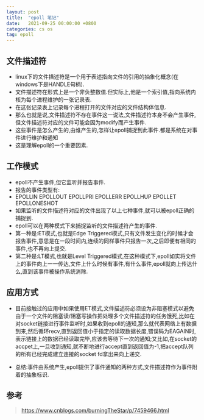 ```yaml
---
layout: post
title:  "epoll 笔记"
date:   2021-09-25 00:00:00 +0800
categories: cs os
tag: epoll
---
```


## 文件描述符

- linux下的文件描述符是一个用于表述指向文件的引用的抽象化概念(在windows下是HANDLE句柄).
- 文件描述符在形式上是一个非负整数值.但实际上,他是一个索引值,指向系统内核为每个进程维护的一张记录表.
- 在这张记录表上记录每个进程打开的文件对应的文件结构体信息.　
- 那么也就是说,文件描述符不存在事件这一说法,文件描述符本身不会产生事件,但文件描述符对应的文件可能会因为modify而产生事件.
- 这些事件是怎么产生的,由谁产生的,怎样让epoll捕捉到此事件.都是系统在对事件进行维护和通知
- 这是理解epoll的一个重要因素.

## 工作模式

- epoll不产生事件,但它监听并报告事件.
- 报告的事件类型有:
- EPOLLIN   EPOLLOUT  EPOLLPRI  EPOLLERR  EPOLLHUP  EPOLLET  EPOLLONESHOT
- 如果监听的文件描述符对应的文件出现了以上七种事件,就可以被epoll正确的捕捉到.
- epoll可以在两种模式下来捕捉监听的文件描述符产生的事件.
- 第一种是:ET模式,也就是Edge Triggered模式,只有文件发生变化的时候才会报告事件,意思是在一段时间内,连续的同样事件只报告一次,之后即便有相同的事件,也不再向上提交.
- 第二种是:LT模式,也就是Level Triggered模式,在这种模式下,epoll如实将文件上的事件向上一一传达,文件上什么时候有事件,有什么事件,epoll就向上传达什么,直到该事件被操作系统消除.

## 应用方式

- 目前接触过的应用中如果使用ET模式,文件描述符必须设为非阻塞模式以避免由于一个文件的阻塞读/阻塞写操作把处理多个文件描述符的任务饿死,比如在对socket链接进行事件监听时,如果收到epoll的通知,那么就代表网络上有数据到来,然后循环recv,直到返回值小于指定的读取数据长度,错误码为EAGAIN时,表示链接上的数据已经读取完毕,应该去等待下一次的通知;又比如,在socket的accpet上,一旦收到通知,就不断地进行accept直到返回值为-1,把accept队列的所有已经完成建立连接的socket fd拿出来向上递交.

- 总结:事件由系统产生,epoll提供了事件通知的两种方式,文件描述符作为事件附着的抽象标识.

## 参考

> https://www.cnblogs.com/burningTheStar/p/7459466.html